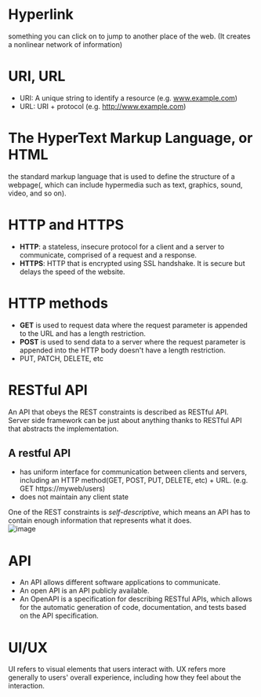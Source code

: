 # Hyperlink
something you can click on to jump to another place of the web. (It creates a nonlinear network of information)

# URI, URL
- URI: A unique string to identify a resource (e.g. www.example.com)
- URL: URI + protocol (e.g. http://www.example.com)

# The HyperText Markup Language, or HTML
the standard markup language that is used to define the structure of a webpage(, which can include hypermedia such as text, graphics, sound, video, and so on).

# HTTP and HTTPS
- **HTTP**: a stateless, insecure protocol for a client and a server to communicate, comprised of a request and a response.
- **HTTPS**: HTTP that is encrypted using SSL handshake. It is secure but delays the speed of the website.

# HTTP methods
- **GET** is used to request data where the request parameter is appended to the URL and has a length restriction.
- **POST** is used to send data to a server where the request parameter is appended into the HTTP body doesn't have a length restriction.
- PUT, PATCH, DELETE, etc

# RESTful API
An API that obeys the REST constraints is described as RESTful API.<br>
Server side framework can be just about anything thanks to RESTful API that abstracts the implementation.
## A restful API
- has uniform interface for communication between clients and servers, including an HTTP method(GET, POST, PUT, DELETE, etc) + URL. (e.g. GET https://myweb/users)
- does not maintain any client state 

One of the REST constraints is *self-descriptive*, which means an API has to contain enough information that represents what it does.<br>
![image](https://user-images.githubusercontent.com/67142421/183272701-c6526ec7-79dd-4a9e-a72e-204dee53a978.png)<br>

# API
- An API allows different software applications to communicate.
- An open API is an API publicly available.
- An OpenAPI is a specification for describing RESTful APIs, which allows for the automatic generation of code, documentation, and tests based on the API specification.

# UI/UX
UI refers to visual elements that users interact with. UX refers more generally to users' overall experience, including how they feel about the interaction.
